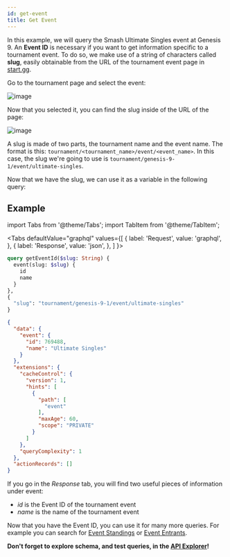 ```yaml
---
id: get-event
title: Get Event
---
```


In this example, we will query the Smash Ultimate Singles event at Genesis 9.
An **Event ID** is necessary if you want to get information specific to a tournament event.
To do so, we make use of a string of characters called **slug**, easily obtainable from
the URL of the tournament event page in [start.gg](https://www.start.gg/).

Go to the tournament page and select the event:

![image](https://imgur.com/a/8jhfgxs.png)

Now that you selected it, you can find the slug inside of the URL of the page:

![image](https://imgur.com/a/pzHl9OK.png)

A slug is made of two parts, the tournament name and the event name.
The format is this: `tournament/<tournament_name>/event/<event_name>`.
In this case, the slug we're going to use is `tournament/genesis-9-1/event/ultimate-singles`.

Now that we have the slug, we can use it as a variable in the following query:

## Example

import Tabs from '@theme/Tabs';
import TabItem from '@theme/TabItem';

<Tabs
defaultValue="graphql"
values={[
{ label: 'Request', value: 'graphql', },
{ label: 'Response', value: 'json', },
]
}>
<TabItem value="graphql">

```graphql
query getEventId($slug: String) {
  event(slug: $slug) {
    id
    name
  }
},
{
  "slug": "tournament/genesis-9-1/event/ultimate-singles"
}
```

</TabItem>

<TabItem value="json">

```json
{
  "data": {
    "event": {
      "id": 769488,
      "name": "Ultimate Singles"
    }
  },
  "extensions": {
    "cacheControl": {
      "version": 1,
      "hints": [
        {
          "path": [
            "event"
          ],
          "maxAge": 60,
          "scope": "PRIVATE"
        }
      ]
    },
    "queryComplexity": 1
  },
  "actionRecords": []
}
```

</TabItem>
</Tabs>

If you go in the *Response* tab, you will find two useful pieces of information under event:

- _id_ is the Event ID of the tournament event
- _name_ is the name of the tournament event

Now that you have the Event ID, you can use it for many more queries.
For example you can search for [Event Standings](/docs/examples/queries/event-standings) or [Event Entrants](/docs/examples/queries/event-entrants).

**Don't forget to explore schema, and test queries, in the [API Explorer](/explorer)!**

